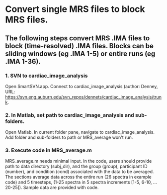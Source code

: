 # Convert single MRS files to block MRS files.

## The following steps convert MRS .IMA files to block (time-resolved) .IMA files. Blocks can be sliding windows (eg .IMA 1-5) or entire runs (eg .IMA 1-36).

### 1. SVN to cardiac_image_analysis
Open SmartSVN.app. Connect to cardiac_image_analysis (author: Denney, URL: https://svn.eng.auburn.edu/svn_repos/dennets/cardiac_image_analysis/trunk.

### 2. In Matlab, set path to cardiac_image_analysis and sub-folders.
Open Matlab. In current folder pane, navigate to cardiac_image_analysis. Add folder and sub-folders to path or MRS_average won't run.

### 3. Execute code in MRS_average.m 
MRS_average.m needs minimal input. In the code, users should provide path to data directory (subj_dir), and the group (group), participant ID (number), and condition (cond) associated with the data to be averaged. The sections average data across the entire run (26 spectra in example code) and 5 timesteps, (1-25 spectra in 5 spectra increments [1-5, 6-10, ... 20-25]). Sample data are provided with code.
